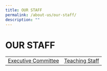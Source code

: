 ```yaml
---
title: OUR STAFF
permalink: /about-us/our-staff/
description: ""
---
```

# OUR STAFF

|   |   |
|:---:|:---:|
| [Executive Committee](/about-us/our-staff/executive-committee)  |  [Teaching Staff](/about-us/our-staff/teaching-staff) |